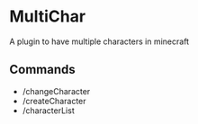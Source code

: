 # MultiChar
A plugin to have multiple characters in minecraft
## Commands
- /changeCharacter <number>
- /createCharacter <name> <race> <age> <gender>
- /characterList
